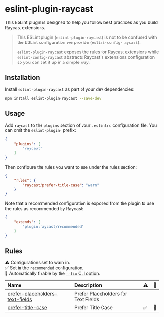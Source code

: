 # eslint-plugin-raycast

This ESLint plugin is designed to help you follow best practices as you build Raycast extensions.

> This ESLint plugin (`eslint-plugin-raycast`) is not to be confused with the ESLint configuration we provide (`eslint-config-raycast`).
>
> `eslint-plugin-raycast` exposes the rules for Raycast extensions while `eslint-config-raycast` abstracts Raycast's extensions configuration so you can set it up in a simple way.

## Installation

Install `eslint-plugin-raycast` as part of your dev dependencies:

```sh
npm install eslint-plugin-raycast --save-dev
```

## Usage

Add `raycast` to the `plugins` section of your `.eslintrc` configuration file. You can omit the `eslint-plugin-` prefix:

```json
{
    "plugins": [
        "raycast"
    ]
}
```

Then configure the rules you want to use under the rules section:

```json
{
    "rules": {
        "raycast/prefer-title-case": "warn"
    }
}
```

Note that a recommended configuration is exposed from the plugin to use the rules as recommended by Raycast:

```json
{
    "extends": [
        "plugin:raycast/recommended"
    ]
}
```

## Rules

<!-- begin auto-generated rules list -->

⚠️ Configurations set to warn in.\
✅ Set in the `recommended` configuration.\
🔧 Automatically fixable by the [`--fix` CLI option](https://eslint.org/docs/user-guide/command-line-interface#--fix).

| Name                                                                             | Description                         | ⚠️ | 🔧 |
| :------------------------------------------------------------------------------- | :---------------------------------- | :- | :- |
| [prefer-placeholders-text-fields](docs/rules/prefer-placeholders-text-fields.md) | Prefer Placeholders for Text Fields |    |    |
| [prefer-title-case](docs/rules/prefer-title-case.md)                             | Prefer Title Case                   | ✅  | 🔧 |

<!-- end auto-generated rules list -->



